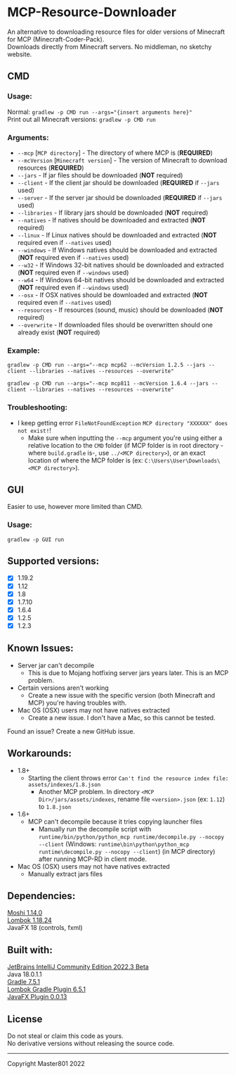 # MCP-Resource-Downloader
An alternative to downloading resource files for older versions of Minecraft for MCP (Minecraft-Coder-Pack).<br/>
Downloads directly from Minecraft servers. No middleman, no sketchy website.

## CMD

### Usage:
Normal: `gradlew -p CMD run --args="{insert arguments here}"`<br/>
Print out all Minecraft versions: `gradlew -p CMD run`<br/>

### Arguments:
- `--mcp` [`MCP directory`] - The directory of where MCP is (**REQUIRED**)
- `--mcVersion` [`Minecraft version`] - The version of Minecraft to download resources (**REQUIRED**)
- `--jars` - If jar files should be downloaded (**NOT** required)
- `--client` - If the client jar should be downloaded (**REQUIRED** if `--jars` used)
- `--server` - If the server jar should be downloaded (**REQUIRED** if `--jars` used)
- `--libraries` - If library jars should be downloaded (**NOT** required)
- `--natives` - If natives should be downloaded and extracted (**NOT** required)
- `--linux` - If Linux natives should be downloaded and extracted (**NOT** required even if `--natives` used)
- `--windows` - If Windows natives should be downloaded and extracted (**NOT** required even if `--natives` used)
- `--w32` - If Windows 32-bit natives should be downloaded and extracted (**NOT** required even if `--windows` used)
- `--w64` - If Windows 64-bit natives should be downloaded and extracted (**NOT** required even if `--windows` used)
- `--osx` - If OSX natives should be downloaded and extracted (**NOT** required even if `--natives` used)
- `--resources` - If resources (sound, music) should be downloaded (**NOT** required)
- `--overwrite` - If downloaded files should be overwritten should one already exist (**NOT** required)

### Example:
`gradlew -p CMD run --args="--mcp mcp62 --mcVersion 1.2.5 --jars --client --libraries --natives --resources --overwrite"`<br/>

`gradlew -p CMD run --args="--mcp mcp811 --mcVersion 1.6.4 --jars --client --libraries --natives --resources --overwrite"`<br/>

### Troubleshooting:
- I keep getting error `FileNotFoundException` `MCP directory "XXXXXX" does not exist!`!
  - Make sure when inputting the `--mcp` argument you're using either a relative location to the `CMD` folder
  (if MCP folder is in root directory -where `build.gradle` is-, use `../<MCP directory>`),
  or an exact location of where the MCP folder is (ex: `C:\Users\User\Downloads\<MCP directory>`).

## GUI

Easier to use, however more limited than CMD.

### Usage:
`gradlew -p GUI run`

## Supported versions:
- [X] 1.19.2
- [X] 1.12
- [X] 1.8
- [X] 1.7.10
- [X] 1.6.4
- [X] 1.2.5
- [X] 1.2.3

## Known Issues:
- Server jar can't decompile
  - This is due to Mojang hotfixing server jars years later. This is an MCP problem.
- Certain versions aren't working
  - Create a new issue with the specific version (both Minecraft and MCP) you're having troubles with.
- Mac OS (OSX) users may not have natives extracted
  - Create a new issue. I don't have a Mac, so this cannot be tested.

Found an issue? Create a new GitHub issue.

## Workarounds:
- 1.8+
  - Starting the client throws error `Can't find the resource index file: assets/indexes/1.8.json`
    - Another MCP problem. In directory `<MCP Dir>/jars/assets/indexes`, rename file `<version>.json` (ex: `1.12`) to `1.8.json`
- 1.6+
  - MCP can't decompile because it tries copying launcher files
    - Manually run the decompile script with
    `runtime/bin/python/python_mcp runtime/decompile.py --nocopy --client` (Windows: `runtime\bin\python\python_mcp runtime\decompile.py --nocopy --client`)
    (in MCP directory) after running MCP-RD in client mode.
- Mac OS (OSX) users may not have natives extracted
  - Manually extract jars files

## Dependencies:
[Moshi 1.14.0](https://github.com/square/moshi)<br/>
[Lombok 1.18.24](https://projectlombok.org/)<br/>
JavaFX 18 (controls, fxml)<br/>

## Built with:
[JetBrains IntelliJ Community Edition 2022.3 Beta](https://www.jetbrains.com/idea/)<br/>
Java 18.0.1.1<br/>
[Gradle 7.5.1](https://gradle.org/)<br/>
[Lombok Gradle Plugin 6.5.1](https://plugins.gradle.org/plugin/io.freefair.lombok)<br/>
[JavaFX Plugin 0.0.13](https://plugins.gradle.org/plugin/org.openjfx.javafxplugin)<br/>

## License
Do not steal or claim this code as yours.<br/>
No derivative versions without releasing the source code.

---
Copyright Master801 2022
